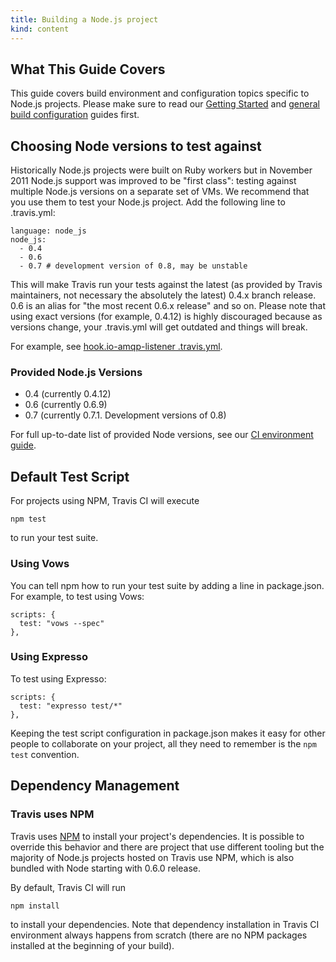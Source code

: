 ```yaml
---
title: Building a Node.js project
kind: content
---
```


## What This Guide Covers

This guide covers build environment and configuration topics specific to Node.js projects. Please make sure to read our [Getting Started](/docs/user/getting-started/) and [general build configuration](/docs/user/build-configuration/) guides first.

## Choosing Node versions to test against

Historically Node.js projects were built on Ruby workers but in November 2011 Node.js support was improved to
be "first class": testing against multiple Node.js versions on a separate set of VMs. We recommend that you use them to test your Node.js project.
Add the following line to .travis.yml:

    language: node_js
    node_js:
      - 0.4
      - 0.6
      - 0.7 # development version of 0.8, may be unstable

This will make Travis run your tests against the latest (as provided by Travis maintainers, not necessary the absolutely the latest) 0.4.x branch release. 0.6 is an alias
for "the most recent 0.6.x release" and so on. Please note that using exact versions (for example, 0.4.12) is highly discouraged because as versions change, your
.travis.yml will get outdated and things will break.

For example, see [hook.io-amqp-listener .travis.yml](https://github.com/scottyapp/hook.io-amqp-listener/blob/master/.travis.yml).


### Provided Node.js Versions

 * 0.4 (currently 0.4.12)
 * 0.6 (currently 0.6.9)
 * 0.7 (currently 0.7.1. Development versions of 0.8)

For full up-to-date list of provided Node versions, see our [CI environment guide](/docs/user/ci-environment/).




## Default Test Script

For projects using NPM, Travis CI will execute

    npm test

to run your test suite.

### Using Vows

You can tell npm how to run your test suite by adding a line in package.json. For example, to test using Vows:

    scripts: {
      test: "vows --spec"
    },


### Using Expresso

To test using Expresso:

    scripts: {
      test: "expresso test/*"
    },

Keeping the test script configuration in package.json makes it easy for other people to collaborate on your project, all they need to remember is
the `npm test` convention.



## Dependency Management

### Travis uses NPM

Travis uses [NPM](http://http://npmjs.org/) to install your project's dependencies. It is possible to override this behavior and there are project
that use different tooling but the majority of Node.js projects hosted on Travis use NPM, which is also bundled with Node starting with 0.6.0 release.


By default, Travis CI will run

    npm install

to install your dependencies. Note that dependency installation in Travis CI environment always happens from scratch (there are no NPM packages
installed at the beginning of your build).
